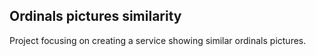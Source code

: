 ## Ordinals pictures similarity

Project focusing on creating a service showing similar ordinals pictures.